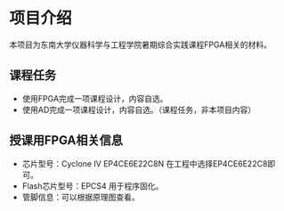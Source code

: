 # 项目介绍
本项目为东南大学仪器科学与工程学院暑期综合实践课程FPGA相关的材料。
## 课程任务
- 使用FPGA完成一项课程设计，内容自选。
- 使用AD完成一项课程设计，内容自选。（课程任务，非本项目内容）
## 授课用FPGA相关信息
- 芯片型号：Cyclone IV EP4CE6E22C8N
在工程中选择EP4CE6E22C8即可。
- Flash芯片型号：EPCS4
用于程序固化。
- 管脚信息：可以根据原理图查看。
